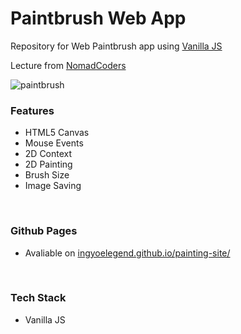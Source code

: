 # Paintbrush Web App

Repository for Web Paintbrush app using [Vanilla JS](http://vanilla-js.com/)

Lecture from [NomadCoders](https://nomadcoders.co/javascript-for-beginners-2)

![paintbrush](https://user-images.githubusercontent.com/43776784/107315494-2d476300-6ada-11eb-9f95-e241589b68c3.gif)
<br/>

### Features
* HTML5 Canvas
* Mouse Events
* 2D Context
* 2D Painting
* Brush Size
* Image Saving

<br/>

### Github Pages
* Avaliable on [ingyoelegend.github.io/painting-site/](https://ingyoelegend.github.io/painting-site/)
<br/>


### Tech Stack
* Vanilla JS
<br/>


